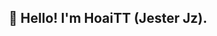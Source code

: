 <h2 align="center">👋 Hello! I'm HoaiTT (Jester Jz).</h2>
<!-- <p align="center">
  <a href="https://jesterjz.jz">Blog</a> •
  <a href="https://twitter.com/iamjatinrao">Twitter</a>
</p> -->
